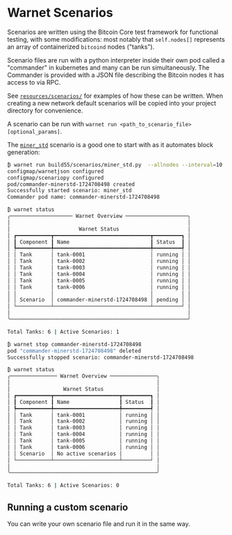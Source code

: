# Warnet Scenarios

Scenarios are written using the Bitcoin Core test framework for functional testing,
with some modifications: most notably that `self.nodes[]` represents an array of
containerized `bitcoind` nodes ("tanks").

Scenario files are run with a python interpreter inside their own pod called a "commander"
in kubernetes and many can be run simultaneously. The Commander is provided with
a JSON file describing the Bitcoin nodes it has access to via RPC.

See [`resources/scenarios/`](../resources/scenarios/) for examples of how these can be written.
When creating a new network default scenarios will be copied into your project directory for convenience.

A scenario can be run with `warnet run <path_to_scenario_file> [optional_params]`.

The [`miner_std`](../resources/scenarios/miner_std.py) scenario is a good one to start with as it automates block generation:

```bash
₿ warnet run build55/scenarios/miner_std.py  --allnodes --interval=10
configmap/warnetjson configured
configmap/scenariopy configured
pod/commander-minerstd-1724708498 created
Successfully started scenario: miner_std
Commander pod name: commander-minerstd-1724708498

₿ warnet status
╭──────────────────── Warnet Overview ────────────────────╮
│                                                         │
│                      Warnet Status                      │
│ ┏━━━━━━━━━━━┳━━━━━━━━━━━━━━━━━━━━━━━━━━━━━━━┳━━━━━━━━━┓ │
│ ┃ Component ┃ Name                          ┃ Status  ┃ │
│ ┡━━━━━━━━━━━╇━━━━━━━━━━━━━━━━━━━━━━━━━━━━━━━╇━━━━━━━━━┩ │
│ │ Tank      │ tank-0001                     │ running │ │
│ │ Tank      │ tank-0002                     │ running │ │
│ │ Tank      │ tank-0003                     │ running │ │
│ │ Tank      │ tank-0004                     │ running │ │
│ │ Tank      │ tank-0005                     │ running │ │
│ │ Tank      │ tank-0006                     │ running │ │
│ │           │                               │         │ │
│ │ Scenario  │ commander-minerstd-1724708498 │ pending │ │
│ └───────────┴───────────────────────────────┴─────────┘ │
│                                                         │
╰─────────────────────────────────────────────────────────╯

Total Tanks: 6 | Active Scenarios: 1

₿ warnet stop commander-minerstd-1724708498
pod "commander-minerstd-1724708498" deleted
Successfully stopped scenario: commander-minerstd-1724708498

₿ warnet status
╭─────────────── Warnet Overview ───────────────╮
│                                               │
│                 Warnet Status                 │
│ ┏━━━━━━━━━━━┳━━━━━━━━━━━━━━━━━━━━━┳━━━━━━━━━┓ │
│ ┃ Component ┃ Name                ┃ Status  ┃ │
│ ┡━━━━━━━━━━━╇━━━━━━━━━━━━━━━━━━━━━╇━━━━━━━━━┩ │
│ │ Tank      │ tank-0001           │ running │ │
│ │ Tank      │ tank-0002           │ running │ │
│ │ Tank      │ tank-0003           │ running │ │
│ │ Tank      │ tank-0004           │ running │ │
│ │ Tank      │ tank-0005           │ running │ │
│ │ Tank      │ tank-0006           │ running │ │
│ │ Scenario  │ No active scenarios │         │ │
│ └───────────┴─────────────────────┴─────────┘ │
│                                               │
╰───────────────────────────────────────────────╯

Total Tanks: 6 | Active Scenarios: 0
```

## Running a custom scenario

You can write your own scenario file and run it in the same way.
